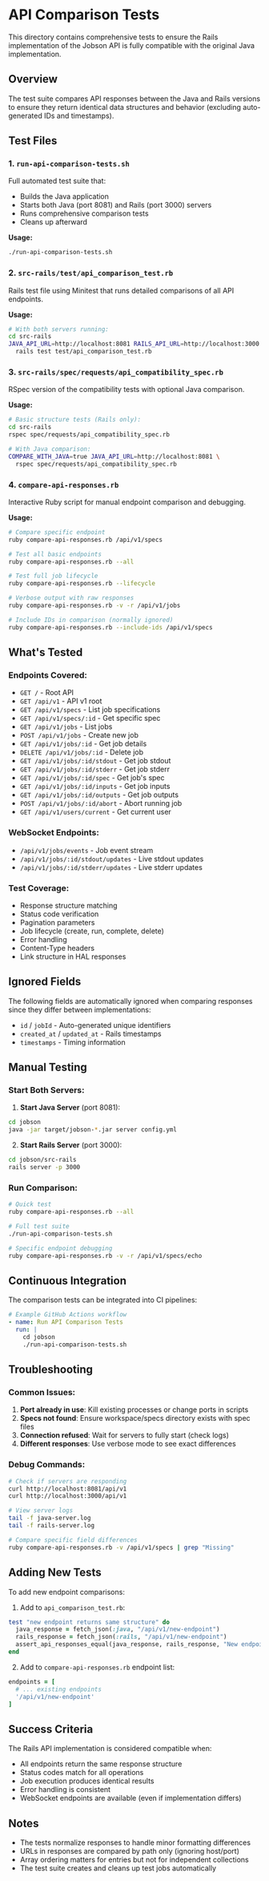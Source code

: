 # API Comparison Tests

This directory contains comprehensive tests to ensure the Rails implementation of the Jobson API is fully compatible with the original Java implementation.

## Overview

The test suite compares API responses between the Java and Rails versions to ensure they return identical data structures and behavior (excluding auto-generated IDs and timestamps).

## Test Files

### 1. `run-api-comparison-tests.sh`
Full automated test suite that:
- Builds the Java application
- Starts both Java (port 8081) and Rails (port 3000) servers
- Runs comprehensive comparison tests
- Cleans up afterward

**Usage:**
```bash
./run-api-comparison-tests.sh
```

### 2. `src-rails/test/api_comparison_test.rb`
Rails test file using Minitest that runs detailed comparisons of all API endpoints.

**Usage:**
```bash
# With both servers running:
cd src-rails
JAVA_API_URL=http://localhost:8081 RAILS_API_URL=http://localhost:3000 \
  rails test test/api_comparison_test.rb
```

### 3. `src-rails/spec/requests/api_compatibility_spec.rb`
RSpec version of the compatibility tests with optional Java comparison.

**Usage:**
```bash
# Basic structure tests (Rails only):
cd src-rails
rspec spec/requests/api_compatibility_spec.rb

# With Java comparison:
COMPARE_WITH_JAVA=true JAVA_API_URL=http://localhost:8081 \
  rspec spec/requests/api_compatibility_spec.rb
```

### 4. `compare-api-responses.rb`
Interactive Ruby script for manual endpoint comparison and debugging.

**Usage:**
```bash
# Compare specific endpoint
ruby compare-api-responses.rb /api/v1/specs

# Test all basic endpoints
ruby compare-api-responses.rb --all

# Test full job lifecycle
ruby compare-api-responses.rb --lifecycle

# Verbose output with raw responses
ruby compare-api-responses.rb -v -r /api/v1/jobs

# Include IDs in comparison (normally ignored)
ruby compare-api-responses.rb --include-ids /api/v1/specs
```

## What's Tested

### Endpoints Covered:
- `GET /` - Root API
- `GET /api/v1` - API v1 root
- `GET /api/v1/specs` - List job specifications
- `GET /api/v1/specs/:id` - Get specific spec
- `GET /api/v1/jobs` - List jobs
- `POST /api/v1/jobs` - Create new job
- `GET /api/v1/jobs/:id` - Get job details
- `DELETE /api/v1/jobs/:id` - Delete job
- `GET /api/v1/jobs/:id/stdout` - Get job stdout
- `GET /api/v1/jobs/:id/stderr` - Get job stderr
- `GET /api/v1/jobs/:id/spec` - Get job's spec
- `GET /api/v1/jobs/:id/inputs` - Get job inputs
- `GET /api/v1/jobs/:id/outputs` - Get job outputs
- `POST /api/v1/jobs/:id/abort` - Abort running job
- `GET /api/v1/users/current` - Get current user

### WebSocket Endpoints:
- `/api/v1/jobs/events` - Job event stream
- `/api/v1/jobs/:id/stdout/updates` - Live stdout updates
- `/api/v1/jobs/:id/stderr/updates` - Live stderr updates

### Test Coverage:
- Response structure matching
- Status code verification
- Pagination parameters
- Job lifecycle (create, run, complete, delete)
- Error handling
- Content-Type headers
- Link structure in HAL responses

## Ignored Fields

The following fields are automatically ignored when comparing responses since they differ between implementations:
- `id` / `jobId` - Auto-generated unique identifiers
- `created_at` / `updated_at` - Rails timestamps
- `timestamps` - Timing information

## Manual Testing

### Start Both Servers:

1. **Start Java Server** (port 8081):
```bash
cd jobson
java -jar target/jobson-*.jar server config.yml
```

2. **Start Rails Server** (port 3000):
```bash
cd jobson/src-rails
rails server -p 3000
```

### Run Comparison:
```bash
# Quick test
ruby compare-api-responses.rb --all

# Full test suite
./run-api-comparison-tests.sh

# Specific endpoint debugging
ruby compare-api-responses.rb -v -r /api/v1/specs/echo
```

## Continuous Integration

The comparison tests can be integrated into CI pipelines:

```yaml
# Example GitHub Actions workflow
- name: Run API Comparison Tests
  run: |
    cd jobson
    ./run-api-comparison-tests.sh
```

## Troubleshooting

### Common Issues:

1. **Port already in use**: Kill existing processes or change ports in scripts
2. **Specs not found**: Ensure workspace/specs directory exists with spec files
3. **Connection refused**: Wait for servers to fully start (check logs)
4. **Different responses**: Use verbose mode to see exact differences

### Debug Commands:

```bash
# Check if servers are responding
curl http://localhost:8081/api/v1
curl http://localhost:3000/api/v1

# View server logs
tail -f java-server.log
tail -f rails-server.log

# Compare specific field differences
ruby compare-api-responses.rb -v /api/v1/specs | grep "Missing"
```

## Adding New Tests

To add new endpoint comparisons:

1. Add to `api_comparison_test.rb`:
```ruby
test "new endpoint returns same structure" do
  java_response = fetch_json(:java, "/api/v1/new-endpoint")
  rails_response = fetch_json(:rails, "/api/v1/new-endpoint")
  assert_api_responses_equal(java_response, rails_response, "New endpoint")
end
```

2. Add to `compare-api-responses.rb` endpoint list:
```ruby
endpoints = [
  # ... existing endpoints
  '/api/v1/new-endpoint'
]
```

## Success Criteria

The Rails API implementation is considered compatible when:
- All endpoints return the same response structure
- Status codes match for all operations
- Job execution produces identical results
- Error handling is consistent
- WebSocket endpoints are available (even if implementation differs)

## Notes

- The tests normalize responses to handle minor formatting differences
- URLs in responses are compared by path only (ignoring host/port)
- Array ordering matters for entries but not for independent collections
- The test suite creates and cleans up test jobs automatically